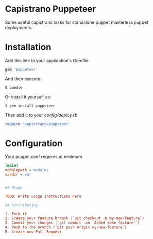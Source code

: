 # Capistrano Puppeteer

Some useful capistrano tasks for standalone puppet masterless puppet deployments.

# Installation

Add this line to your application's Gemfile:

``` ruby
gem 'puppeteer'
```

And then execute:

``` bash
$ bundle
```

Or install it yourself as:

``` bash
$ gem install puppeteer
```

Then add it to your _config/deploy.rb_

``` ruby
require 'capistrano/puppeteer'
```

# Configuration

Your puppet.conf requires at minimum

``` ini
[main]
modulepath = modules
vardir = var


## Usage

TODO: Write usage instructions here

## Contributing

1. Fork it
2. Create your feature branch (`git checkout -b my-new-feature`)
3. Commit your changes (`git commit -am 'Added some feature'`)
4. Push to the branch (`git push origin my-new-feature`)
5. Create new Pull Request
